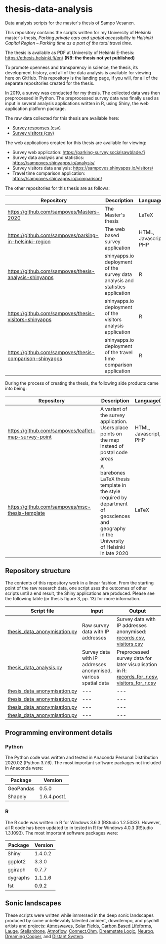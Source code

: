 # thesis-data-analysis
Data analysis scripts for the master's thesis of Sampo Vesanen.

This repository contains the scripts written for my University of Helsinki master's thesis, *Parking private cars and spatial accessibility in Helsinki Capital Region – Parking time as a part of the total travel time*.

The thesis is available as PDF at University of Helsinki E-thesis: https://ethesis.helsinki.fi/en/ **(NB: the thesis not yet published)**

To promote openness and transparency in science, the thesis, its development history, and all of the data analysis is available for viewing here on GitHub. This repository is the landing page, if you will, for all of the separate repositories created for the thesis.

In 2019, a survey was conducted for my thesis. The collected data was then preprocessed in Python. The preprocessed survey data was finally used as input in several analysis applications written in R, using Shiny, the web application platform package.

The raw data collected for this thesis are available here:

* [Survey responses (csv)](../master/thesis_data_python/records.py)
* [Survey visitors (csv)](../blob/master/thesis_data_python/visitors.py)

The web applications created for this thesis are available for viewing:

* Survey web application: https://parking-survey.socialsawblade.fi
* Survey data analysis and statistics: https://sampoves.shinyapps.io/analysis/
* Survey visitors data analysis: https://sampoves.shinyapps.io/visitors/
* Travel time comparison application: https://sampoves.shinyapps.io/comparison/

The other repositories for this thesis are as follows:

| Repository | Description | Language(s) |
| --- | --- | --- |
| https://github.com/sampoves/Masters-2020 | The Master's thesis | LaTeX |
| https://github.com/sampoves/parking-in-helsinki-region | The web based survey application | HTML, Javascript, PHP |
| https://github.com/sampoves/thesis-analysis-shinyapps | shinyapps.io deployment of the survey data analysis and statistics application | R |
| https://github.com/sampoves/thesis-visitors-shinyapps | shinyapps.io deployment of the visitors analysis application | R |
| https://github.com/sampoves/thesis-comparison-shinyapps | shinyapps.io deployment of the travel time comparison application | R |

During the process of creating the thesis, the following side products came into being:

| Repository | Description | Language(s) |
| --- | --- | --- |
| https://github.com/sampoves/leaflet-map-survey-point | A variant of the survey application. Users place points on the map instead of postal code areas | HTML, Javascript, PHP |
| https://github.com/sampoves/msc-thesis-template | A barebones LaTeX thesis template in the style required by department of geosciences and geography in the University of Helsinki in late 2020 | LaTeX |

## Repository structure

The contents of this repository work in a linear fashion. From the starting point of the raw research data, one script uses the outcomes of other scripts until a end result, the Shiny applications are produced. Please see the following table (or thesis figure 3, pp. 13) for more information.

| Script file | Input | Output |
| --- | --- | --- |
| [thesis_data_anonymisation.py](../blob/master/thesis_data_anonymisation.py) | Raw survey data with IP addresses | Survey data with IP addresses anonymised: [records.csv](../blob/master/thesis_data_python/records.py), [visitors.csv](../blob/master/thesis_data_python/visitors.py) |
| [thesis_data_analysis.py](../blob/master/thesis_data_analysis.py) | Survey data with IP addresses anonymised, various spatial data | Preprocessed survey data for later visualisation in R: [records_for_r.csv](../blob/master/thesis_data_r/records_for_r.csv), [visitors_for_r.csv](../blob/master/thesis_data_r/visitors_for_r.csv) |
| [thesis_data_anonymisation.py](../blob/master/thesis_data_anonymisation.py) | --- | --- |
| [thesis_data_anonymisation.py](../blob/master/thesis_data_anonymisation.py) | --- | --- |
| [thesis_data_anonymisation.py](../blob/master/thesis_data_anonymisation.py) | --- | --- |
| [thesis_data_anonymisation.py](../blob/master/thesis_data_anonymisation.py) | --- | --- |

## Programming environment details

### Python
The Python code was written and tested in Anaconda Personal Distribution 2020.02 (Python 3.7.6). The most important software packages not included in Anaconda were:

| Package | Version |
| --- | --- |
| GeoPandas | 0.5.0 |
| Shapely | 1.6.4.post1 |

### R
The R code was written in R for Windows 3.6.3 (RStudio 1.2.5033). However, all R code has been updated to in tested in R for Windows 4.0.3 (RStudio 1.3.1093). The most important software packages were:

| Package | Version |
| --- | --- |
| Shiny | 1.4.0.2 |
| ggplot2 | 3.3.0 |
| ggiraph | 0.7.7 |
| dygraphs | 1.1.1.6 |
| fst | 0.9.2 |

## Sonic landscapes

These scripts were written while immersed in the deep sonic landscapes produced by some unbelievably talented ambient, downtempo, and psychill artists and projects: [Atmoswaves](https://mindspringmusic.bandcamp.com/album/distant-horizons), [Solar Fields](https://beatspace.bandcamp.com/album/rgb-red-green-blue), [Carbon Based Lifeforms](https://carbonbasedlifeforms.bandcamp.com/album/derelicts), [Lauge](https://iboga-beatspace.bandcamp.com/album/dawn), [Stellardrone](https://stellardrone.bandcamp.com/album/light-years), [Atmoflow](https://atmoflow.bandcamp.com/album/transparence), [Connect.Ohm](https://ultimae.bandcamp.com/album/9980), [Dreamstate Logic](https://dreamstatelogic.bandcamp.com/album/era4), [Neuroq](https://mysticsound.bandcamp.com/album/neuroq-spacephoria-3), [Dreaming Cooper](https://dreamingcooper.bandcamp.com/album/exploring-the-universe), and [Distant System](https://distantsystem.bandcamp.com/album/infinite-continuum).
